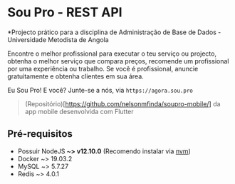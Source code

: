# Sou Pro - REST API

*Projecto prático para a disciplina de Administração de Base de Dados - Universidade Metodista de Angola

Encontre o melhor profissional para executar o teu serviço ou projecto, obtenha o melhor serviço que compara preços, recomende um profissional por uma experiência ou trabalho. Se você é profissional, anuncie gratuitamente e obtenha clientes em sua área.

Eu Sou Pro! E você?
Junte-se a nós, via `https://agora.sou.pro`

> (Repositório)[https://github.com/nelsonmfinda/soupro-mobile/] da app mobile desenvolvida com Flutter

## Pré-requisitos

- Possuir NodeJS **~> v12.10.0** (Recomendo instalar via [nvm](https://github.com/nvm-sh/nvm#installation-and-update))
- Docker ~> 19.03.2
- MySQL ~> 5.7.27
- Redis ~> 4.0.1
